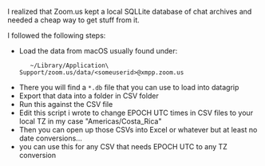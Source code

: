 I realized that Zoom.us kept a local SQLLite database of chat archives and 
needed a cheap way to get stuff from it. 

I followed the following steps:
* Load the data from macOS usually found under:
  ```
     ~/Library/Application\ Support/zoom.us/data/<someuserid>@xmpp.zoom.us
  ```
* There you will find a `*.db` file that you can use to load into datagrip 
* Export that data into a folder in CSV folder
* Run this against the CSV file
* Edit this script i wrote to change EPOCH UTC times in CSV files to your 
local TZ in my case "Americas/Costa_Rica"
* Then you can open up those CSVs into Excel or whatever but at least no
date conversions...
* you can use this for any CSV that needs EPOCH UTC to any TZ conversion

